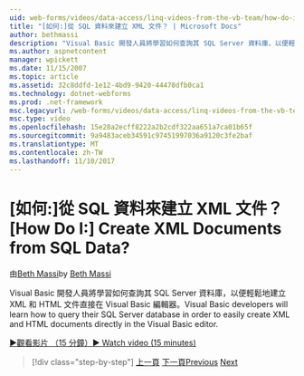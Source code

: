 ```yaml
---
uid: web-forms/videos/data-access/linq-videos-from-the-vb-team/how-do-i-create-xml-documents-from-sql-data
title: "[如何:]從 SQL 資料來建立 XML 文件？ | Microsoft Docs"
author: bethmassi
description: "Visual Basic 開發人員將學習如何查詢其 SQL Server 資料庫，以便輕鬆地直接在 Visual Basic 編輯器 中建立 XML 和 HTML 文件..."
ms.author: aspnetcontent
manager: wpickett
ms.date: 11/15/2007
ms.topic: article
ms.assetid: 32c8ddfd-1e12-4bd9-9420-44478dfb0ca1
ms.technology: dotnet-webforms
ms.prod: .net-framework
msc.legacyurl: /web-forms/videos/data-access/linq-videos-from-the-vb-team/how-do-i-create-xml-documents-from-sql-data
msc.type: video
ms.openlocfilehash: 15e28a2ecff8222a2b2cdf322aa651a7ca01b65f
ms.sourcegitcommit: 9a9483aceb34591c97451997036a9120c3fe2baf
ms.translationtype: MT
ms.contentlocale: zh-TW
ms.lasthandoff: 11/10/2017
---
```

<a name="how-do-i-create-xml-documents-from-sql-data"></a><span data-ttu-id="b5b67-104">[如何:]從 SQL 資料來建立 XML 文件？</span><span class="sxs-lookup"><span data-stu-id="b5b67-104">[How Do I:] Create XML Documents from SQL Data?</span></span>
====================
<span data-ttu-id="b5b67-105">由[Beth Massi](https://github.com/bethmassi)</span><span class="sxs-lookup"><span data-stu-id="b5b67-105">by [Beth Massi](https://github.com/bethmassi)</span></span>

<span data-ttu-id="b5b67-106">Visual Basic 開發人員將學習如何查詢其 SQL Server 資料庫，以便輕鬆地建立 XML 和 HTML 文件直接在 Visual Basic 編輯器。</span><span class="sxs-lookup"><span data-stu-id="b5b67-106">Visual Basic developers will learn how to query their SQL Server database in order to easily create XML and HTML documents directly in the Visual Basic editor.</span></span>

[<span data-ttu-id="b5b67-107">&#9654;觀看影片 （15 分鐘）</span><span class="sxs-lookup"><span data-stu-id="b5b67-107">&#9654; Watch video (15 minutes)</span></span>](https://channel9.msdn.com/Blogs/ASP-NET-Site-Videos/how-do-i-create-xml-documents-from-sql-data)

>[!div class="step-by-step"]
<span data-ttu-id="b5b67-108">[上一頁](how-do-i-enable-xml-intellisense-and-use-xml-namespaces.md)
[下一頁](how-do-i-create-excel-spreadsheets-using-linq-to-xml.md)</span><span class="sxs-lookup"><span data-stu-id="b5b67-108">[Previous](how-do-i-enable-xml-intellisense-and-use-xml-namespaces.md)
[Next](how-do-i-create-excel-spreadsheets-using-linq-to-xml.md)</span></span>
